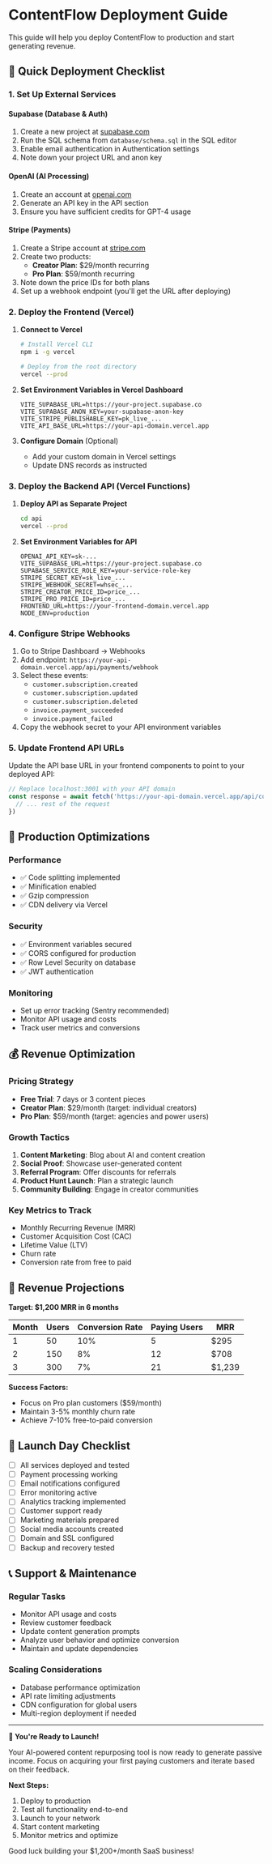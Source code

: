 # ContentFlow Deployment Guide

This guide will help you deploy ContentFlow to production and start generating revenue.

## 🚀 Quick Deployment Checklist

### 1. Set Up External Services

#### Supabase (Database & Auth)
1. Create a new project at [supabase.com](https://supabase.com)
2. Run the SQL schema from `database/schema.sql` in the SQL editor
3. Enable email authentication in Authentication settings
4. Note down your project URL and anon key

#### OpenAI (AI Processing)
1. Create an account at [openai.com](https://openai.com)
2. Generate an API key in the API section
3. Ensure you have sufficient credits for GPT-4 usage

#### Stripe (Payments)
1. Create a Stripe account at [stripe.com](https://stripe.com)
2. Create two products:
   - **Creator Plan**: $29/month recurring
   - **Pro Plan**: $59/month recurring
3. Note down the price IDs for both plans
4. Set up a webhook endpoint (you'll get the URL after deploying)

### 2. Deploy the Frontend (Vercel)

1. **Connect to Vercel**
   ```bash
   # Install Vercel CLI
   npm i -g vercel
   
   # Deploy from the root directory
   vercel --prod
   ```

2. **Set Environment Variables in Vercel Dashboard**
   ```
   VITE_SUPABASE_URL=https://your-project.supabase.co
   VITE_SUPABASE_ANON_KEY=your-supabase-anon-key
   VITE_STRIPE_PUBLISHABLE_KEY=pk_live_...
   VITE_API_BASE_URL=https://your-api-domain.vercel.app
   ```

3. **Configure Domain** (Optional)
   - Add your custom domain in Vercel settings
   - Update DNS records as instructed

### 3. Deploy the Backend API (Vercel Functions)

1. **Deploy API as Separate Project**
   ```bash
   cd api
   vercel --prod
   ```

2. **Set Environment Variables for API**
   ```
   OPENAI_API_KEY=sk-...
   VITE_SUPABASE_URL=https://your-project.supabase.co
   SUPABASE_SERVICE_ROLE_KEY=your-service-role-key
   STRIPE_SECRET_KEY=sk_live_...
   STRIPE_WEBHOOK_SECRET=whsec_...
   STRIPE_CREATOR_PRICE_ID=price_...
   STRIPE_PRO_PRICE_ID=price_...
   FRONTEND_URL=https://your-frontend-domain.vercel.app
   NODE_ENV=production
   ```

### 4. Configure Stripe Webhooks

1. Go to Stripe Dashboard → Webhooks
2. Add endpoint: `https://your-api-domain.vercel.app/api/payments/webhook`
3. Select these events:
   - `customer.subscription.created`
   - `customer.subscription.updated`
   - `customer.subscription.deleted`
   - `invoice.payment_succeeded`
   - `invoice.payment_failed`
4. Copy the webhook secret to your API environment variables

### 5. Update Frontend API URLs

Update the API base URL in your frontend components to point to your deployed API:

```javascript
// Replace localhost:3001 with your API domain
const response = await fetch('https://your-api-domain.vercel.app/api/content/process', {
  // ... rest of the request
})
```

## 🔧 Production Optimizations

### Performance
- ✅ Code splitting implemented
- ✅ Minification enabled
- ✅ Gzip compression
- ✅ CDN delivery via Vercel

### Security
- ✅ Environment variables secured
- ✅ CORS configured for production
- ✅ Row Level Security on database
- ✅ JWT authentication

### Monitoring
- Set up error tracking (Sentry recommended)
- Monitor API usage and costs
- Track user metrics and conversions

## 💰 Revenue Optimization

### Pricing Strategy
- **Free Trial**: 7 days or 3 content pieces
- **Creator Plan**: $29/month (target: individual creators)
- **Pro Plan**: $59/month (target: agencies and power users)

### Growth Tactics
1. **Content Marketing**: Blog about AI and content creation
2. **Social Proof**: Showcase user-generated content
3. **Referral Program**: Offer discounts for referrals
4. **Product Hunt Launch**: Plan a strategic launch
5. **Community Building**: Engage in creator communities

### Key Metrics to Track
- Monthly Recurring Revenue (MRR)
- Customer Acquisition Cost (CAC)
- Lifetime Value (LTV)
- Churn rate
- Conversion rate from free to paid

## 🎯 Revenue Projections

**Target: $1,200 MRR in 6 months**

| Month | Users | Conversion Rate | Paying Users | MRR |
|-------|-------|----------------|--------------|-----|
| 1     | 50    | 10%           | 5            | $295 |
| 2     | 150   | 8%            | 12           | $708 |
| 3     | 300   | 7%            | 21           | $1,239 |

**Success Factors:**
- Focus on Pro plan customers ($59/month)
- Maintain 3-5% monthly churn rate
- Achieve 7-10% free-to-paid conversion

## 🚨 Launch Day Checklist

- [ ] All services deployed and tested
- [ ] Payment processing working
- [ ] Email notifications configured
- [ ] Error monitoring active
- [ ] Analytics tracking implemented
- [ ] Customer support ready
- [ ] Marketing materials prepared
- [ ] Social media accounts created
- [ ] Domain and SSL configured
- [ ] Backup and recovery tested

## 📞 Support & Maintenance

### Regular Tasks
- Monitor API usage and costs
- Review customer feedback
- Update content generation prompts
- Analyze user behavior and optimize conversion
- Maintain and update dependencies

### Scaling Considerations
- Database performance optimization
- API rate limiting adjustments
- CDN configuration for global users
- Multi-region deployment if needed

---

**🎉 You're Ready to Launch!**

Your AI-powered content repurposing tool is now ready to generate passive income. Focus on acquiring your first paying customers and iterate based on their feedback.

**Next Steps:**
1. Deploy to production
2. Test all functionality end-to-end
3. Launch to your network
4. Start content marketing
5. Monitor metrics and optimize

Good luck building your $1,200+/month SaaS business!
